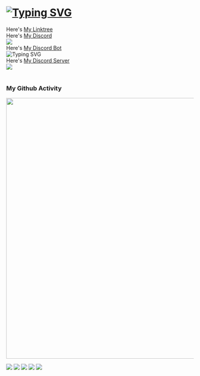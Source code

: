 # <!-- # Hi there, I'm [♛gzf♛!](http://gzf-linktree.great-site.net) 👋  -->

# [![Typing SVG](https://readme-typing-svg.herokuapp.com/?duration=4000&lines=Hello+there%2C+I%27m+♛gzf♛)](http://gzf-linktree.great-site.net)

Here's [My Linktree](http://gzf-linktree.great-site.net)
<br>
Here's [My Discord](https://discord.com/users/https://discord.com/users/935053416877666304)
<br>
![](https://dcbadge.vercel.app/api/shield/935053416877666304)
<br>
Here's [My Discord Bot](https://discord.com/users/972866679220617297)
<br>
![Typing SVG](https://dcbadge.vercel.app/api/shield/972866679220617297?bot=true)
<br>
Here's [My Discord Server](https://discord.gg/Hj9ekSwqrA)
<br>
[![](https://dcbadge.vercel.app/api/server/Hj9ekSwqrA)](https://discord.gg/Hj9ekSwqrA)
<br>
<br>
### My Github Activity


<img src="https://github-readme-streak-stats.herokuapp.com/?user=parajulibkrm&theme=algolia&hide_border=true" width="700"/>

![](http://github-profile-summary-cards.vercel.app/api/cards/profile-details?username=Argzf&theme=discord_old_blurple)
![](http://github-profile-summary-cards.vercel.app/api/cards/repos-per-language?username=Argzf&theme=discord_old_blurple)
![](http://github-profile-summary-cards.vercel.app/api/cards/most-commit-language?username=Argzf&theme=discord_old_blurple)
![](http://github-profile-summary-cards.vercel.app/api/cards/stats?username=Argzf&theme=discord_old_blurple)
![](http://github-profile-summary-cards.vercel.app/api/cards/productive-time?username=Argzf&theme=discord_old_blurple&utcOffset=3)
<!--
This is a ✨ _special_ ✨ repository because its `README.md` (this file) appears on your GitHub profile.

Here are some ideas to get you started:

- 🔭 I’m currently working on ...
- 🌱 I’m currently learning ...
- 👯 I’m looking to collaborate on ...
- 🤔 I’m looking for help with ...
- 💬 Ask me about ...
- 📫 How to reach me: ...
- 😄 Pronouns: ...
- ⚡ Fun fact: ...
-->
